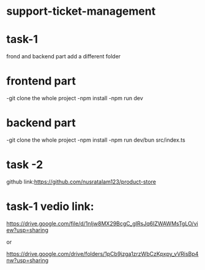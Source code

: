 # support-ticket-management

# task-1
 frond and backend part add a different folder

 # frontend part

 -git clone the whole project
 -npm install
 -npm run dev

  # backend part

-git clone the whole project
 -npm install
 -npm run dev/bun src/index.ts

 # task -2

 github link:https://github.com/nusratalam123/product-store

 # task-1 vedio link:

 https://drive.google.com/file/d/1nIjw8MX29BcgC_gIRsJq6IZWAWMsTgLO/view?usp=sharing

 or

 https://drive.google.com/drive/folders/1pCb9jzga1zrzWbCzKpxpy_vVRisBp4nw?usp=sharing


